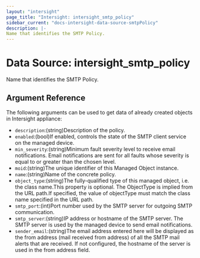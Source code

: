 ```yaml
---
layout: "intersight"
page_title: "Intersight: intersight_smtp_policy"
sidebar_current: "docs-intersight-data-source-smtpPolicy"
description: |-
Name that identifies the SMTP Policy.
---
```


# Data Source: intersight_smtp_policy
Name that identifies the SMTP Policy.
## Argument Reference
The following arguments can be used to get data of already created objects in Intersight appliance:
* `description`:(string)Description of the policy.
* `enabled`:(bool)If enabled, controls the state of the SMTP client service on the managed device.
* `min_severity`:(string)Minimum fault severity level to receive email notifications. Email notifications are sent for all faults whose severity is equal to or greater than the chosen level.
* `moid`:(string)The unique identifier of this Managed Object instance.
* `name`:(string)Name of the concrete policy.
* `object_type`:(string)The fully-qualified type of this managed object, i.e. the class name.This property is optional. The ObjectType is implied from the URL path.If specified, the value of objectType must match the class name specified in the URL path.
* `smtp_port`:(int)Port number used by the SMTP server for outgoing SMTP communication.
* `smtp_server`:(string)IP address or hostname of the SMTP server. The SMTP server is used by the managed device to send email notifications.
* `sender_email`:(string)The email address entered here will be displayed as the from address (mail received from address) of all the SMTP mail alerts that are received. If not configured, the hostname of the server is used in the from address field.
